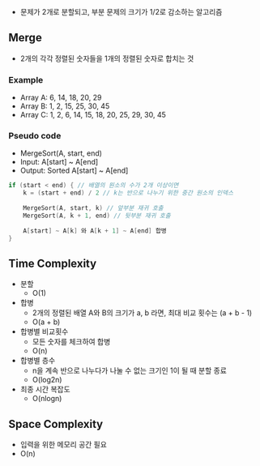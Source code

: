 - 문제가 2개로 분할되고, 부분 문제의 크기가 1/2로 감소하는 알고리즘

## Merge

- 2개의 각각 정렬된 숫자들을 1개의 정렬된 숫자로 합치는 것

### Example

- Array A: 6, 14, 18, 20, 29
- Array B: 1, 2, 15, 25, 30, 45
- Array C: 1, 2, 6, 14, 15, 18, 20, 25, 29, 30, 45

### Pseudo code

- MergeSort(A, start, end)
- Input: A[start] ~ A[end]
- Output: Sorted A[start] ~ A[end]

```kotlin
if (start < end) { // 배열의 원소의 수가 2개 이상이면
	k = (start + end) / 2 // k는 반으로 나누기 위한 중간 원소의 인덱스
	
	MergeSort(A, start, k) // 앞부분 재귀 호출
	MergeSort(A, k + 1, end) // 뒷부분 재귀 호출
	
	A[start] ~ A[k] 와 A[k + 1] ~ A[end] 합병
}
```

## Time Complexity

- 분할
    - O(1)
- 합병
    - 2개의 정렬된 배열 A와 B의 크기가 a, b 라면, 최대 비교 횟수는 (a + b - 1)
    - O(a + b)
- 합병별 비교횟수
    - 모든 숫자를 체크하여 합병
    - O(n)
- 합병별 층수
    - n을 계속 반으로 나누다가 나눌 수 없는 크기인 1이 될 때 분할 종료
    - O(log2n)
- 최종 시간 복잡도
    - O(nlogn)

## Space Complexity

- 입력을 위한 메모리 공간 필요
- O(n)